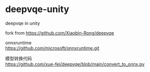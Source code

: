 # deepvqe-unity  
deepvqe in unity  

fork from https://github.com/Xiaobin-Rong/deepvqe  

onnxruntime  
https://github.com/microsoft/onnxruntime.git  

模型转换代码  
https://github.com/xue-fei/deepvqe/blob/main/convert_to_onnx.py  
